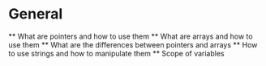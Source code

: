 # General
** What are pointers and how to use them
** What are arrays and how to use them
** What are the differences between pointers and arrays
** How to use strings and how to manipulate them
** Scope of variables
